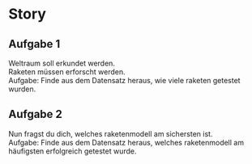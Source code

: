 # Story


## Aufgabe 1
Weltraum soll erkundet werden.  
Raketen müssen erforscht werden.  
Aufgabe: Finde aus dem Datensatz heraus, wie viele raketen getestet wurden.  

## Aufgabe 2
Nun fragst du dich, welches raketenmodell am sichersten ist.  
Aufgabe: Finde aus dem Datensatz heraus, welches raketenmodell am häufigsten erfolgreich getestet wurde.